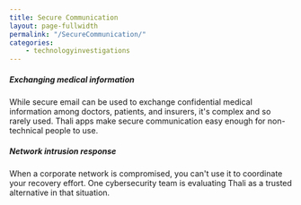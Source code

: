 ```yaml
---
title: Secure Communication
layout: page-fullwidth
permalink: "/SecureCommunication/"
categories:
    - technologyinvestigations
---
```


##### Exchanging medical information

While secure email can be used to exchange confidential medical information among doctors, patients, and insurers, it's complex and so rarely used. Thali apps make secure communication easy enough for non-technical people to use.

##### Network intrusion response

When a corporate network is compromised, you can't use it to coordinate your recovery effort. One cybersecurity team is evaluating Thali as a trusted alternative in that situation.
